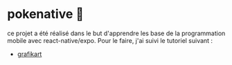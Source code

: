 # pokenative 👋

ce projet a été réalisé dans le but d'apprendre les base de la programmation mobile avec react-native/expo.
Pour le faire, j'ai suivi le tutoriel suivant :

- [grafikart](https://youtu.be/0EOucUY_F0c?si=ceyGSYb4WhsfTWKA)
